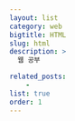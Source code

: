 ```yaml
---
layout: list
category: web
bigtitle: HTML
slug: html
description: >
  웹 공부

related_posts:
    - 
list: true
order: 1
---
```

